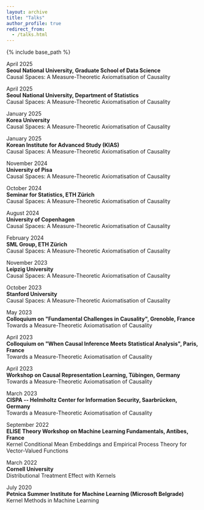 ```yaml
---
layout: archive
title: "Talks"
author_profile: true
redirect_from:
  - /talks.html
---
```



{% include base_path %}


April 2025  
**Seoul National University, Graduate School of Data Science**  
Causal Spaces: A Measure-Theoretic Axiomatisation of Causality  


April 2025  
**Seoul National University, Department of Statistics**  
Causal Spaces: A Measure-Theoretic Axiomatisation of Causality  


January 2025  
**Korea University**  
Causal Spaces: A Measure-Theoretic Axiomatisation of Causality  


January 2025  
**Korean Institute for Advanced Study (KIAS)**  
Causal Spaces: A Measure-Theoretic Axiomatisation of Causality  


November 2024  
**University of Pisa**  
Causal Spaces: A Measure-Theoretic Axiomatisation of Causality  


October 2024  
**Seminar for Statistics, ETH Zürich**  
Causal Spaces: A Measure-Theoretic Axiomatisation of Causality  


August 2024  
**University of Copenhagen**  
Causal Spaces: A Measure-Theoretic Axiomatisation of Causality  


February 2024  
**SML Group, ETH Zürich**  
Causal Spaces: A Measure-Theoretic Axiomatisation of Causality  


November 2023  
**Leipzig University**  
Causal Spaces: A Measure-Theoretic Axiomatisation of Causality  


October 2023  
**Stanford University**  
Causal Spaces: A Measure-Theoretic Axiomatisation of Causality  


May 2023  
**Colloquium on "Fundamental Challenges in Causality", Grenoble, France**  
Towards a Measure-Theoretic Axiomatisation of Causality  


April 2023  
**Colloquium on "When Causal Inference Meets Statistical Analysis", Paris, France**  
Towards a Measure-Theoretic Axiomatisation of Causality  


April 2023  
**Workshop on Causal Representation Learning, Tübingen, Germany**  
Towards a Measure-Theoretic Axiomatisation of Causality  


March 2023  
**CISPA -- Helmholtz Center for Information Security, Saarbrücken, Germany**  
Towards a Measure-Theoretic Axiomatisation of Causality  


September 2022  
**ELISE Theory Workshop on Machine Learning Fundamentals, Antibes, France**  
Kernel Conditional Mean Embeddings and Empirical Process Theory for Vector-Valued Functions  


March 2022  
**Cornell University**  
Distributional Treatment Effect with Kernels  


July 2020  
**Petnica Summer Institute for Machine Learning (Microsoft Belgrade)**  
Kernel Methods in Machine Learning  
